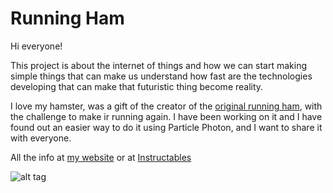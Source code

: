 # Running Ham

Hi everyone!

This project is about the internet of things and how we can start making simple things that can make us understand how fast are the technologies developing that can make that futuristic thing become reality.

I love my hamster, was a gift of the creator of the [original running ham](http://www.instructables.com/id/RunningHam-Palace-Online-Hamsters/), with the challenge to make ir running again. I have been working on it and I have found out an easier way to do it using Particle Photon, and I want to share it with everyone.

All the info at [my website](http://www.josebaegia.eu/running-ham/) or at [Instructables](http://www.instructables.com/id/Running-Ham-Palace-V2/)

![alt tag](http://www.josebaegia.eu/wp-content/uploads/2016/02/1500x500.jpg)
